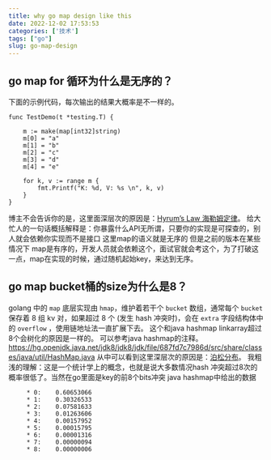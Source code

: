 ```yaml
---
title: why go map design like this
date: 2022-12-02 17:53:53
categories: ['技术']
tags: ["go"]
slug: go-map-design
---
```


## go map for 循环为什么是无序的？
下面的示例代码，每次输出的结果大概率是不一样的。

```
func TestDemo(t *testing.T) {

	m := make(map[int32]string)
	m[0] = "a"
	m[1] = "b"
	m[2] = "c"
	m[3] = "d"
	m[4] = "e"

	for k, v := range m {
		fmt.Printf("K: %d, V: %s \n", k, v)
	}
}
```

博主不会告诉你的是，这里面深层次的原因是：[Hyrum’s Law 海勒姆定律](https://qiangmzsx.github.io/Software-Engineering-at-Google/#/zh-cn/Chapter-1_What_Is_Software_Engineering/Chapter-1_What_Is_Software_Engineering?id=hyrums-law-海勒姆定律)。
给大忙人的一句话概括解释是：你暴露什么API无所谓，只要你的实现是可探查的，别人就会依赖你实现而不是接口
这里map的语义就是无序的 但是之前的版本在某些情况下 map是有序的，开发人员就会依赖这个，面试官就会考这个，为了打破这一点，map在实现的时候，通过随机起始key，来达到无序。



## go map bucket桶的size为什么是8？
golang 中的 `map` 底层实现由 `hmap`，维护着若干个 `bucket` 数组，通常每个 `bucket` 保存着 8 组 kv 对，如果超过 8 个 (发生 hash 冲突时)，会在 `extra` 字段结构体中的 `overflow` ，使用链地址法一直扩展下去。
这个和java hashmap linkarray超过8个会树化的原因是一样的。
可以参考java hashmap的注释。
https://hg.openjdk.java.net/jdk8/jdk8/jdk/file/687fd7c7986d/src/share/classes/java/util/HashMap.java
从中可以看到这里深层次的原因是：[泊松分布](http://en.wikipedia.org/wiki/Poisson_distribution)。
我粗浅的理解：这是一个统计学上的概念，也就是说大多数情况hash 冲突超过8次的概率很低了。当然在go里面是key的前8个bits冲突
java hashmap中给出的数据

```
     * 0:    0.60653066
     * 1:    0.30326533
     * 2:    0.07581633
     * 3:    0.01263606
     * 4:    0.00157952
     * 5:    0.00015795
     * 6:    0.00001316
     * 7:    0.00000094
     * 8:    0.00000006
```